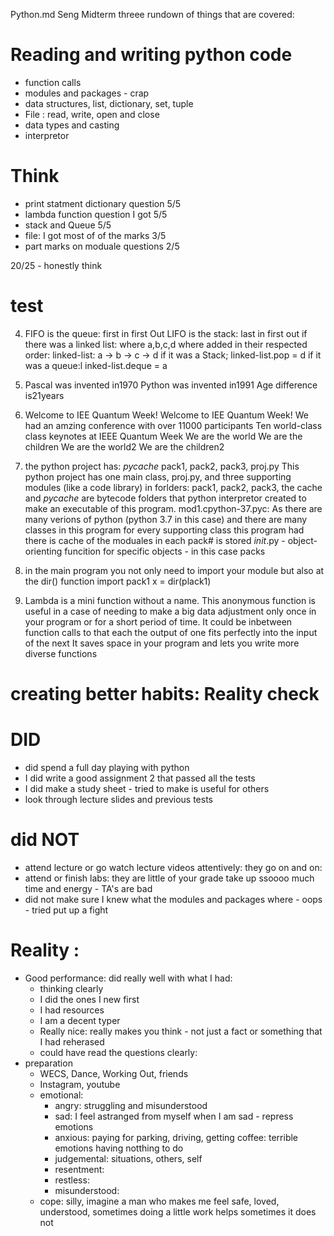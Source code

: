 Python.md
Seng Midterm threee rundown of things that are covered:

# Reading and writing python code
- function calls
- modules and packages - crap
- data structures, list, dictionary, set, tuple
- File : read,  write, open and close
- data types and casting
- interpretor


# Think
- print statment dictionary question 5/5
- lambda function question I got 5/5
- stack and Queue 5/5
- file: I got most of of the marks 3/5
- part marks on moduale questions 2/5

20/25 - honestly think
 
# test
4. FIFO is the queue: first in first Out
LIFO is the stack: last in first out 
if there was a linked list: where a,b,c,d where added in their respected order:
linked-list: a -> b -> c -> d
if it was a Stack; linked-list.pop = d
if it was a queue:l inked-list.deque = a

1. Pascal was invented in1970
Python was invented in1991
Age difference is21years


3. Welcome to IEE Quantum Week! 
Welcome to IEE Quantum Week!
We had an amzing conference with over 11000 participants
Ten world-class class keynotes at IEEE Quantum Week
We are the world
We are the children
We are the world2
We are the children2


5. the python project has: _pycache_ pack1, pack2, pack3, proj.py
This python project has one main class, proj.py, and three supporting modules (like a code library) in forlders: pack1, pack2, pack3,
the cache and _pycache_ are bytecode folders that python interpretor created to make an executable of this program. 
mod1.cpython-37.pyc: As there are many verions of python (python 3.7 in this case) and there are many classes in this program for every supporting class this program had there is cache of the moduales in each pack# is stored
_init_.py - object-orienting funcition for specific objects - in this case packs


2. in the main program you not only need to import your module but also at the dir() function
import pack1
x = dir(plack1)

6. Lambda is a mini function without a name. This anonymous function is useful in a case of needing to make a big data adjustment only once in your program or for a short period of time. 
 It could be inbetween function calls to that each the output of one fits perfectly into the input of the next
 It saves space in your program and lets you write more diverse functions


# creating better habits: Reality check
# DID
- did spend a full day playing with python
- I did write a good assignment 2 that passed all the tests
- I did make a study sheet - tried to make is useful for others
- look through lecture slides and previous tests
# did NOT
- attend lecture or go watch lecture videos attentively: they go on and on: 
- attend or finish labs: they are little of your grade take up ssoooo much time and energy - TA's are bad
- did not make sure I knew what the modules and packages where - oops - tried put up a fight
# Reality :
- Good performance: did really well with what I had:  
    - thinking clearly
    - I did the ones I new first 
    - I had resources
    - I am a decent typer
    - Really nice: really makes you think - not just a fact or something that I had reherased 
    - could have read the questions clearly:
- preparation
    - WECS, Dance, Working Out, friends
    - Instagram, youtube
    - emotional: 
        - angry: struggling and misunderstood
        - sad: I feel astranged from myself when I am sad - repress emotions
        - anxious: paying for parking, driving, getting coffee: terrible emotions having notthing to do
        - judgemental: situations, others, self
        - resentment:
        - restless: 
        - misunderstood:
    - cope: silly, imagine a man who makes me feel safe, loved, understood, sometimes doing a little work helps sometimes it does not

